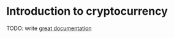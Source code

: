 # Introduction to cryptocurrency

TODO: write [great documentation](http://jacobian.org/writing/what-to-write/)
